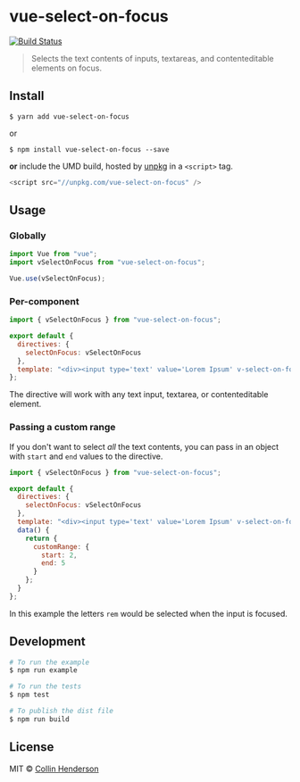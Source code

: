 # vue-select-on-focus

[![Build Status](https://travis-ci.org/syropian/vue-select-on-focus.svg?branch=master)](https://travis-ci.org/syropian/vue-select-on-focus)

> Selects the text contents of inputs, textareas, and contenteditable elements on focus.

## Install

```
$ yarn add vue-select-on-focus
```

or

```
$ npm install vue-select-on-focus --save
```

**or** include the UMD build, hosted by [unpkg](https://unpkg.com) in a `<script>` tag.

```js
<script src="//unpkg.com/vue-select-on-focus" />
```

## Usage

### Globally

```js
import Vue from "vue";
import vSelectOnFocus from "vue-select-on-focus";

Vue.use(vSelectOnFocus);
```

### Per-component

```js
import { vSelectOnFocus } from "vue-select-on-focus";

export default {
  directives: {
    selectOnFocus: vSelectOnFocus
  },
  template: "<div><input type='text' value='Lorem Ipsum' v-select-on-focus /></div>"
};
```

The directive will work with any text input, textarea, or contenteditable element.

### Passing a custom range

If you don't want to select _all_ the text contents, you can pass in an object with `start` and `end` values to the directive.

```js
import { vSelectOnFocus } from "vue-select-on-focus";

export default {
  directives: {
    selectOnFocus: vSelectOnFocus
  },
  template: "<div><input type='text' value='Lorem Ipsum' v-select-on-focus='customRange' /></div>",
  data() {
    return {
      customRange: {
        start: 2,
        end: 5
      }
    };
  }
};
```

In this example the letters `rem` would be selected when the input is focused.

## Development

```bash
# To run the example
$ npm run example

# To run the tests
$ npm test

# To publish the dist file
$ npm run build
```

## License

MIT © [Collin Henderson](https://github.com/syropian)
